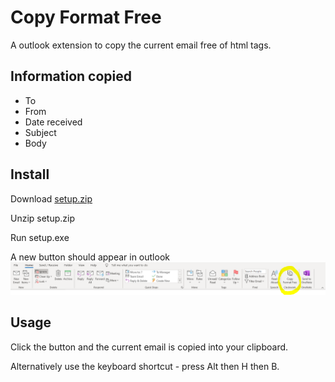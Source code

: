 # Copy Format Free

A outlook extension to copy the current email free of html tags.

## Information copied

* To
* From
* Date received
* Subject
* Body

## Install

Download [setup.zip](/setup.zip)

Unzip setup.zip

Run setup.exe


A new button should appear in outlook
![Button Screenshot](/screenshot.PNG)

## Usage

Click the button and the current email is copied into your clipboard.

Alternatively use the keyboard shortcut - press Alt then H then B.
